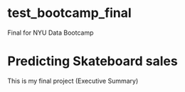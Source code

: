 # test_bootcamp_final
Final for NYU Data Bootcamp

# Predicting Skateboard sales

This is my final project (Executive Summary)
